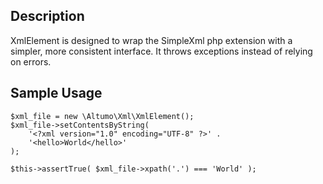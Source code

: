 Description
-----------

XmlElement is designed to wrap the SimpleXml php extension with a simpler, 
more consistent interface. It throws exceptions instead of relying on errors.


Sample Usage
------------

    $xml_file = new \Altumo\Xml\XmlElement();
    $xml_file->setContentsByString(
        '<?xml version="1.0" encoding="UTF-8" ?>' . 
        '<hello>World</hello>'
    );

    $this->assertTrue( $xml_file->xpath('.') === 'World' );